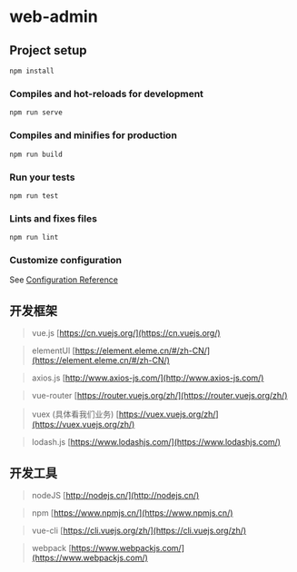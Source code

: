 # web-admin

## Project setup
```
npm install
```

### Compiles and hot-reloads for development
```
npm run serve
```

### Compiles and minifies for production
```
npm run build
```

### Run your tests
```
npm run test
```

### Lints and fixes files
```
npm run lint
```

### Customize configuration
See [Configuration Reference](https://cli.vuejs.org/config/)

## 开发框架
>vue.js [https://cn.vuejs.org/](https://cn.vuejs.org/)

>elementUl [https://element.eleme.cn/#/zh-CN/](https://element.eleme.cn/#/zh-CN/)

>axios.js [http://www.axios-js.com/](http://www.axios-js.com/)

>vue-router [https://router.vuejs.org/zh/](https://router.vuejs.org/zh/)

>vuex (具体看我们业务) [https://vuex.vuejs.org/zh/](https://vuex.vuejs.org/zh/)

>lodash.js [https://www.lodashjs.com/](https://www.lodashjs.com/)

## 开发工具
>nodeJS [http://nodejs.cn/](http://nodejs.cn/)

>npm [https://www.npmjs.cn/](https://www.npmjs.cn/)

>vue-cli [https://cli.vuejs.org/zh/](https://cli.vuejs.org/zh/)

>webpack [https://www.webpackjs.com/](https://www.webpackjs.com/)
